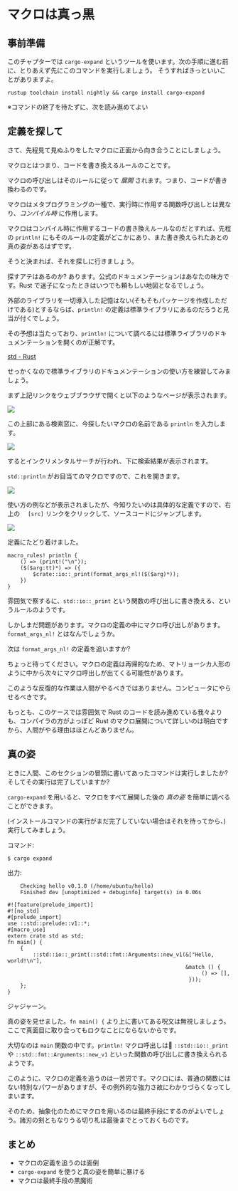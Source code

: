 # マクロは真っ黒

## 事前準備

このチャプターでは `cargo-expand` というツールを使います。次の手順に進む前に、とりあえず先にこのコマンドを実行しましょう。
そうすればきっといいことがありますよ。

```
rustup toolchain install nightly && cargo install cargo-expand
```

※コマンドの終了を待たずに、次を読み進めてよい

## 定義を探して

さて、先程見て見ぬふりをしたマクロに正面から向き合うことにしましょう。

マクロとはつまり、コードを書き換えるルールのことです。

マクロの呼び出しはそのルールに従って *展開* されます。つまり、コードが書き換わるのです。

マクロはメタプログラミングの一種で、実行時に作用する関数呼び出しとは異なり、*コンパイル時* に作用します。

マクロはコンパイル時に作用するコードの書き換えルールなのだとすれば、先程の `println!` にもそのルールの定義がどこかにあり、また書き換えられたあとの真の姿があるはずです。

そうと決まれば、それを探しに行きましょう。

探すアテはあるのか? あります。公式のドキュメンテーションはあなたの味方です。Rust で迷子になったときはいつでも頼もしい地図となるでしょう。

外部のライブラリを一切導入した記憶はない(そもそもパッケージを作成しただけである)とするならば、`println!` の定義は標準ライブラリにあるのだろうと見当が付くでしょう。

その予想は当たっており、`println!` について調べるには標準ライブラリのドキュメンテーションを開くのが正解です。

[std - Rust](https://doc.rust-lang.org/std/)

せっかくなので標準ライブラリのドキュメンテーションの使い方を練習してみましょう。

まず上記リンクをウェブブラウザで開くと以下のようなページが表示されます。

![](./02-macro/rust-doc-01.png)

この上部にある検索窓に、今探したいマクロの名前である `println` を入力します。

![](./02-macro/rust-doc-02.png)

するとインクリメンタルサーチが行われ、下に検索結果が表示されます。

`std::println` がお目当てのマクロですので、これを開きます。

![](./02-macro/rust-doc-03.png)

使い方の例などが表示されましたが、今知りたいのは具体的な定義ですので、右上の
　`[src]` リンクをクリックして、ソースコードにジャンプします。

![](./02-macro/rust-doc-04.png)

定義にたどり着けました。

```
macro_rules! println {
    () => (print!("\n"));
    ($($arg:tt)*) => ({
        $crate::io::_print(format_args_nl!($($arg)*));
    })
}
```

雰囲気で察するに、`std::io::_print` という関数の呼び出しに書き換える、というルールのようです。

しかしまだ問題があります。マクロの定義の中にマクロ呼び出しがあります。`format_args_nl!` とはなんでしょうか。

次は `format_args_nl!` の定義を追いますか?

ちょっと待ってください。マクロの定義は再帰的なため、マトリョーシカ人形のように中から次々にマクロ呼出しが出てくる可能性があります。

このような反復的な作業は人間がやるべきではありません。コンピュータにやらせるべきです。

もっとも、このケースでは雰囲気で Rust のコードを読み進めている我々よりも、コンパイラの方がよっぽど Rust のマクロ展開について詳しいのは明白ですから、人間がやる理由はほとんどありません。

## 真の姿

ときに人間、このセクションの冒頭に書いてあったコマンドは実行しましたか?　そしてその実行は完了していますか?

`cargo-expand` を用いると、マクロをすべて展開した後の *真の姿* を簡単に調べることができます。

(インストールコマンドの実行がまだ完了していない場合はそれを待ってから、)実行してみましょう。

コマンド:
```
$ cargo expand
```

出力:
```
    Checking hello v0.1.0 (/home/ubuntu/hello)
    Finished dev [unoptimized + debuginfo] target(s) in 0.06s

#![feature(prelude_import)]
#![no_std]
#[prelude_import]
use ::std::prelude::v1::*;
#[macro_use]
extern crate std as std;
fn main() {
    {
        ::std::io::_print(::std::fmt::Arguments::new_v1(&["Hello, world!\n"],
                                                        &match () {
                                                             () => [],
                                                         }));
    };
}
```

ジャジャーン。

真の姿を見せました。`fn main() {` より上に書いてある呪文は無視しましょう。ここで真面目に取り合ってもロクなことにならないからです。

大切なのは `main` 関数の中です。`println!` マクロ呼出しは `::std::io::_print` や `::std::fmt::Arguments::new_v1` といった関数の呼び出しに書き換えられるようです。

このように、マクロの定義を追うのは一苦労です。マクロには、普通の関数にはない特別なパワーがありますが、その例外的な強力さ故にわかりづらくなってしまいます。

そのため、抽象化のためにマクロを用いるのは最終手段にするのがよいでしょう。諸刃の剣ともなりうる切り札は最後までとっておくものです。

## まとめ

- マクロの定義を追うのは面倒
- `cargo-expand` を使うと真の姿を簡単に暴ける
- マクロは最終手段の黒魔術
